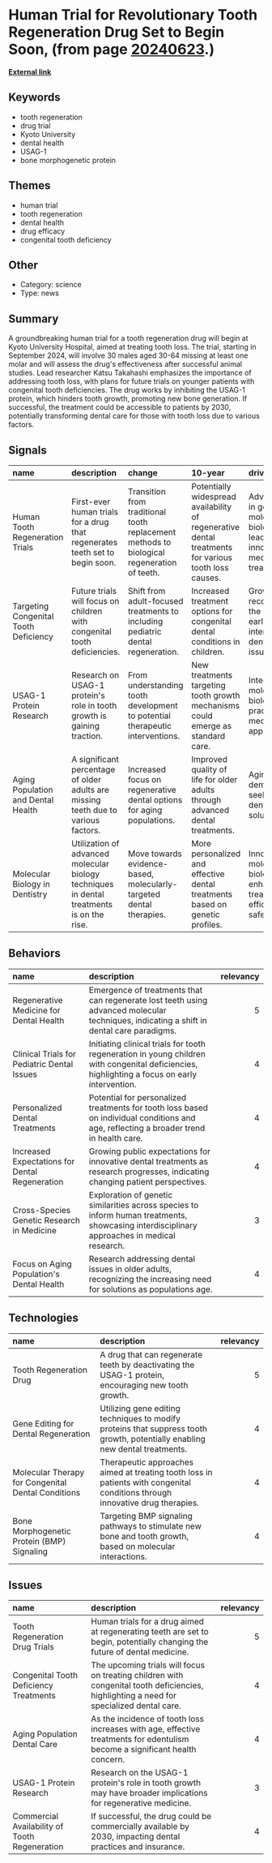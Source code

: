 # __Human Trial for Revolutionary Tooth Regeneration Drug Set to Begin Soon__, (from page [20240623](https://kghosh.substack.com/p/20240623).)

__[External link](https://newatlas.com/medical/tooth-regrowing-human-trial/)__



## Keywords

* tooth regeneration
* drug trial
* Kyoto University
* dental health
* USAG-1
* bone morphogenetic protein

## Themes

* human trial
* tooth regeneration
* dental health
* drug efficacy
* congenital tooth deficiency

## Other

* Category: science
* Type: news

## Summary

A groundbreaking human trial for a tooth regeneration drug will begin at Kyoto University Hospital, aimed at treating tooth loss. The trial, starting in September 2024, will involve 30 males aged 30-64 missing at least one molar and will assess the drug's effectiveness after successful animal studies. Lead researcher Katsu Takahashi emphasizes the importance of addressing tooth loss, with plans for future trials on younger patients with congenital tooth deficiencies. The drug works by inhibiting the USAG-1 protein, which hinders tooth growth, promoting new bone generation. If successful, the treatment could be accessible to patients by 2030, potentially transforming dental care for those with tooth loss due to various factors.

## Signals

| name                                  | description                                                                               | change                                                                                     | 10-year                                                                                              | driving-force                                                                           |   relevancy |
|:--------------------------------------|:------------------------------------------------------------------------------------------|:-------------------------------------------------------------------------------------------|:-----------------------------------------------------------------------------------------------------|:----------------------------------------------------------------------------------------|------------:|
| Human Tooth Regeneration Trials       | First-ever human trials for a drug that regenerates teeth set to begin soon.              | Transition from traditional tooth replacement methods to biological regeneration of teeth. | Potentially widespread availability of regenerative dental treatments for various tooth loss causes. | Advancements in genetic and molecular biology leading to innovative medical treatments. |           4 |
| Targeting Congenital Tooth Deficiency | Future trials will focus on children with congenital tooth deficiencies.                  | Shift from adult-focused treatments to including pediatric dental regeneration.            | Increased treatment options for congenital dental conditions in children.                            | Growing recognition of the need for early intervention in dental health issues.         |           3 |
| USAG-1 Protein Research               | Research on USAG-1 protein's role in tooth growth is gaining traction.                    | From understanding tooth development to potential therapeutic interventions.               | New treatments targeting tooth growth mechanisms could emerge as standard care.                      | Integration of molecular biology into practical medical applications.                   |           4 |
| Aging Population and Dental Health    | A significant percentage of older adults are missing teeth due to various factors.        | Increased focus on regenerative dental options for aging populations.                      | Improved quality of life for older adults through advanced dental treatments.                        | Aging demographic seeking better dental health solutions.                               |           5 |
| Molecular Biology in Dentistry        | Utilization of advanced molecular biology techniques in dental treatments is on the rise. | Move towards evidence-based, molecularly-targeted dental therapies.                        | More personalized and effective dental treatments based on genetic profiles.                         | Innovations in molecular biology enhancing treatment efficacy and safety.               |           4 |

## Behaviors

| name                                           | description                                                                                                                                   |   relevancy |
|:-----------------------------------------------|:----------------------------------------------------------------------------------------------------------------------------------------------|------------:|
| Regenerative Medicine for Dental Health        | Emergence of treatments that can regenerate lost teeth using advanced molecular techniques, indicating a shift in dental care paradigms.      |           5 |
| Clinical Trials for Pediatric Dental Issues    | Initiating clinical trials for tooth regeneration in young children with congenital deficiencies, highlighting a focus on early intervention. |           4 |
| Personalized Dental Treatments                 | Potential for personalized treatments for tooth loss based on individual conditions and age, reflecting a broader trend in health care.       |           4 |
| Increased Expectations for Dental Regeneration | Growing public expectations for innovative dental treatments as research progresses, indicating changing patient perspectives.                |           4 |
| Cross-Species Genetic Research in Medicine     | Exploration of genetic similarities across species to inform human treatments, showcasing interdisciplinary approaches in medical research.   |           3 |
| Focus on Aging Population's Dental Health      | Research addressing dental issues in older adults, recognizing the increasing need for solutions as populations age.                          |           4 |

## Technologies

| name                                               | description                                                                                                                   |   relevancy |
|:---------------------------------------------------|:------------------------------------------------------------------------------------------------------------------------------|------------:|
| Tooth Regeneration Drug                            | A drug that can regenerate teeth by deactivating the USAG-1 protein, encouraging new tooth growth.                            |           5 |
| Gene Editing for Dental Regeneration               | Utilizing gene editing techniques to modify proteins that suppress tooth growth, potentially enabling new dental treatments.  |           4 |
| Molecular Therapy for Congenital Dental Conditions | Therapeutic approaches aimed at treating tooth loss in patients with congenital conditions through innovative drug therapies. |           4 |
| Bone Morphogenetic Protein (BMP) Signaling         | Targeting BMP signaling pathways to stimulate new bone and tooth growth, based on molecular interactions.                     |           4 |

## Issues

| name                                          | description                                                                                                                              |   relevancy |
|:----------------------------------------------|:-----------------------------------------------------------------------------------------------------------------------------------------|------------:|
| Tooth Regeneration Drug Trials                | Human trials for a drug aimed at regenerating teeth are set to begin, potentially changing the future of dental medicine.                |           5 |
| Congenital Tooth Deficiency Treatments        | The upcoming trials will focus on treating children with congenital tooth deficiencies, highlighting a need for specialized dental care. |           4 |
| Aging Population Dental Care                  | As the incidence of tooth loss increases with age, effective treatments for edentulism become a significant health concern.              |           4 |
| USAG-1 Protein Research                       | Research on the USAG-1 protein's role in tooth growth may have broader implications for regenerative medicine.                           |           3 |
| Commercial Availability of Tooth Regeneration | If successful, the drug could be commercially available by 2030, impacting dental practices and insurance.                               |           4 |
